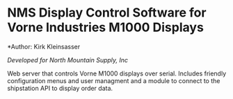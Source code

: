 # NMS Display Control Software for Vorne Industries M1000 Displays
*Author: Kirk Kleinsasser

*Developed for North Mountain Supply, Inc*

Web server that controls Vorne M1000 displays over serial. Includes friendly configuration menus and user managment and a module to connect to the shipstation API to display order data. 
